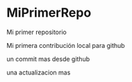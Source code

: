 # MiPrimerRepo

Mi primer repositorio

Mi primera contribución local para github

un commit mas desde github

una actualizacion mas
